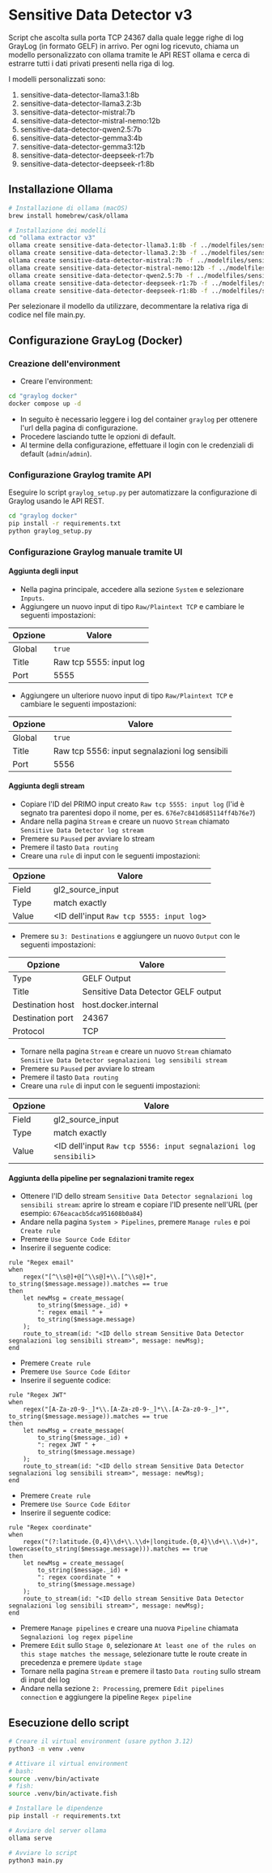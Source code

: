 # Sensitive Data Detector v3

Script che ascolta sulla porta TCP 24367 dalla quale legge righe di log GrayLog (in formato GELF) in arrivo.
Per ogni log ricevuto, chiama un modello personalizzato con ollama tramite le API REST ollama e cerca di estrarre tutti i dati privati presenti nella riga di log.

I modelli personalizzati sono:

1. sensitive-data-detector-llama3.1:8b
2. sensitive-data-detector-llama3.2:3b
3. sensitive-data-detector-mistral:7b
4. sensitive-data-detector-mistral-nemo:12b
5. sensitive-data-detector-qwen2.5:7b
6. sensitive-data-detector-gemma3:4b
7. sensitive-data-detector-gemma3:12b
8. sensitive-data-detector-deepseek-r1:7b
9. sensitive-data-detector-deepseek-r1:8b

## Installazione Ollama

```sh
# Installazione di ollama (macOS)
brew install homebrew/cask/ollama

# Installazione dei modelli
cd "ollama extractor v3"
ollama create sensitive-data-detector-llama3.1:8b -f ../modelfiles/sensitive-data-detector-llama3.1:8b.modelfile
ollama create sensitive-data-detector-llama3.2:3b -f ../modelfiles/sensitive-data-detector-llama3.2:3b.modelfile
ollama create sensitive-data-detector-mistral:7b -f ../modelfiles/sensitive-data-detector-mistral:7b.modelfile
ollama create sensitive-data-detector-mistral-nemo:12b -f ../modelfiles/sensitive-data-detector-mistral-nemo:12b.modelfile
ollama create sensitive-data-detector-qwen2.5:7b -f ../modelfiles/sensitive-data-detector-qwen2.5:7b.modelfile
ollama create sensitive-data-detector-deepseek-r1:7b -f ../modelfiles/sensitive-data-detector-deepseek-r1:7b.modelfile
ollama create sensitive-data-detector-deepseek-r1:8b -f ../modelfiles/sensitive-data-detector-deepseek-r1:8b.modelfile
```

Per selezionare il modello da utilizzare, decommentare la relativa riga di codice nel file main.py.

## Configurazione GrayLog (Docker)

### Creazione dell'environment

- Creare l'environment:

```sh
cd "graylog docker"
docker compose up -d
```

- In seguito è necessario leggere i log del container `graylog` per ottenere l'url della pagina di configurazione.
- Procedere lasciando tutte le opzioni di default.
- Al termine della configurazione, effettuare il login con le credenziali di default (`admin`/`admin`).

### Configurazione Graylog tramite API

Eseguire lo script `graylog_setup.py` per automatizzare la configurazione di Graylog usando le API REST.

```sh
cd "graylog docker"
pip install -r requirements.txt
python graylog_setup.py
```

### Configurazione Graylog manuale tramite UI

#### Aggiunta degli input

- Nella pagina principale, accedere alla sezione `System` e selezionare `Inputs`.
- Aggiungere un nuovo input di tipo `Raw/Plaintext TCP` e cambiare le seguenti impostazioni:

| Opzione | Valore                  |
| ------- | ----------------------- |
| Global  | `true`                  |
| Title   | Raw tcp 5555: input log |
| Port    | 5555                    |

- Aggiungere un ulteriore nuovo input di tipo `Raw/Plaintext TCP` e cambiare le seguenti impostazioni:

| Opzione | Valore                                         |
| ------- | ---------------------------------------------- |
| Global  | `true`                                         |
| Title   | Raw tcp 5556: input segnalazioni log sensibili |
| Port    | 5556                                           |

#### Aggiunta degli stream

- Copiare l'ID del PRIMO input creato `Raw tcp 5555: input log` (l'id è segnato tra parentesi dopo il nome, per es. `676e7c841d685114ff4b76e7`)
- Andare nella pagina `Stream` e creare un nuovo `Stream` chiamato `Sensitive Data Detector log stream`
- Premere su `Paused` per avviare lo stream
- Premere il tasto `Data routing`
- Creare una `rule` di input con le seguenti impostazioni:

| Opzione | Valore                                    |
| ------- | ----------------------------------------- |
| Field   | gl2_source_input                          |
| Type    | match exactly                             |
| Value   | <ID dell'input `Raw tcp 5555: input log`> |

- Premere su `3: Destinations` e aggiungere un nuovo `Output` con le seguenti impostazioni:

| Opzione          | Valore                               |
| ---------------- | ------------------------------------ |
| Type             | GELF Output                          |
| Title            | Sensitive Data Detector GELF output |
| Destination host | host.docker.internal                 |
| Destination port | 24367                                |
| Protocol         | TCP                                  |

- Tornare nella pagina `Stream` e creare un nuovo `Stream` chiamato `Sensitive Data Detector segnalazioni log sensibili stream`
- Premere su `Paused` per avviare lo stream
- Premere il tasto `Data routing`
- Creare una `rule` di input con le seguenti impostazioni:

| Opzione | Valore                                                           |
| ------- | ---------------------------------------------------------------- |
| Field   | gl2_source_input                                                 |
| Type    | match exactly                                                    |
| Value   | <ID dell'input `Raw tcp 5556: input segnalazioni log sensibili`> |

#### Aggiunta della pipeline per segnalazioni tramite regex

- Ottenere l'ID dello stream `Sensitive Data Detector segnalazioni log sensibili stream`: aprire lo stream e copiare l'ID presente nell'URL (per esempio: `676eacacb5dca951608b0a84`)
- Andare nella pagina `System > Pipelines`, premere `Manage rules` e poi `Create rule`
- Premere `Use Source Code Editor`
- Inserire il seguente codice:

```plaintext
rule "Regex email"
when
    regex("[^\\s@]+@[^\\s@]+\\.[^\\s@]+", to_string($message.message)).matches == true
then
    let newMsg = create_message(
        to_string($message._id) +
        ": regex email " +
        to_string($message.message)
    );
    route_to_stream(id: "<ID dello stream Sensitive Data Detector segnalazioni log sensibili stream>", message: newMsg);
end
```

- Premere `Create rule`
- Premere `Use Source Code Editor`
- Inserire il seguente codice:

```plaintext
rule "Regex JWT"
when
    regex("[A-Za-z0-9-_]*\\.[A-Za-z0-9-_]*\\.[A-Za-z0-9-_]*", to_string($message.message)).matches == true
then
    let newMsg = create_message(
        to_string($message._id) +
        ": regex JWT " +
        to_string($message.message)
    );
    route_to_stream(id: "<ID dello stream Sensitive Data Detector segnalazioni log sensibili stream>", message: newMsg);
end
```

- Premere `Create rule`
- Premere `Use Source Code Editor`
- Inserire il seguente codice:

```plaintext
rule "Regex coordinate"
when
    regex("(?:latitude.{0,4}\\d+\\.\\d+|longitude.{0,4}\\d+\\.\\d+)", lowercase(to_string($message.message))).matches == true
then
    let newMsg = create_message(
        to_string($message._id) +
        ": regex coordinate " +
        to_string($message.message)
    );
    route_to_stream(id: "<ID dello stream Sensitive Data Detector segnalazioni log sensibili stream>", message: newMsg);
end
```

- Premere `Manage pipelines` e creare una nuova `Pipeline` chiamata `Segnalazioni log regex pipeline`
- Premere `Edit` sullo `Stage 0`, selezionare `At least one of the rules on this stage matches the message`, selezionare tutte le route create in precedenza e premere `Update stage`
- Tornare nella pagina `Stream` e premere il tasto `Data routing` sullo stream di input dei log
- Andare nella sezione `2: Processing`, premere `Edit pipelines connection` e aggiungere la pipeline `Regex pipeline`

## Esecuzione dello script

```sh
# Creare il virtual environment (usare python 3.12)
python3 -m venv .venv

# Attivare il virtual environment
# bash:
source .venv/bin/activate
# fish:
source .venv/bin/activate.fish

# Installare le dipendenze
pip install -r requirements.txt

# Avviare del server ollama
ollama serve

# Avviare lo script
python3 main.py
```

